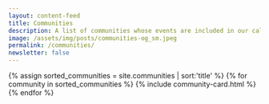 ```yaml
---
layout: content-feed
title: Communities
description: A list of communities whose events are included in our calendar.
image: /assets/img/posts/communities-og_sm.jpeg
permalink: /communities/
newsletter: false
---
```

<section class="blog">
  <div class="container">
    <div class="post-list">
      {% assign sorted_communities = site.communities | sort:'title' %}
      {% for community in sorted_communities %}
        {% include community-card.html %}
      {% endfor %}
    </div>
  </div>
</section>
